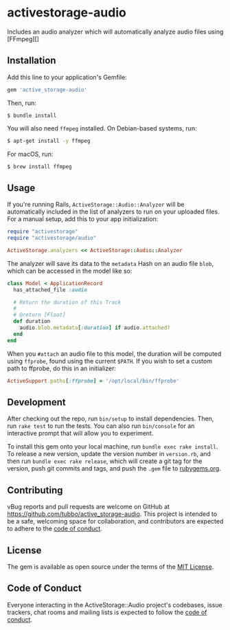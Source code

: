 # activestorage-audio

Includes an audio analyzer which will automatically analyze audio files
using [FFmpeg][]

## Installation

Add this line to your application's Gemfile:

```ruby
gem 'active_storage-audio'
```

Then, run:

    $ bundle install

You will also need `ffmpeg` installed. On Debian-based systems, run:

```bash
$ apt-get install -y ffmpeg
```

For macOS, run:

```bash
$ brew install ffmpeg
```

## Usage

If you're running Rails, `ActiveStorage::Audio::Analyzer` will be
automatically included in the list of analyzers to run on your uploaded
files. For a manual setup, add this to your app initialization:

```ruby
require "activestorage"
require "activestorage/audio"

ActiveStorage.analyzers << ActiveStorage::Audio::Analyzer
```

The analyzer will save its data to the `metadata` Hash on an audio file
`blob`, which can be accessed in the model like so:

```ruby
class Model < ApplicationRecord
  has_attached_file :audio

  # Return the duration of this Track
  #
  # @return [Float]
  def duration
    audio.blob.metadata[:duration] if audio.attached?
  end
end
```

When you `#attach` an audio file to this model, the duration will be
computed using `ffprobe`, found using the current `$PATH`. If you wish
to set a custom path to ffprobe, do this in an initializer:

```ruby
ActiveSupport.paths[:ffprobe] = '/opt/local/bin/ffprobe'
```

## Development

After checking out the repo, run `bin/setup` to install dependencies.
Then, run `rake test` to run the tests. You can also run `bin/console`
for an interactive prompt that will allow you to experiment.

To install this gem onto your local machine, run `bundle exec rake
install`. To release a new version, update the version number in
`version.rb`, and then run `bundle exec rake release`, which will create
a git tag for the version, push git commits and tags, and push the
`.gem` file to [rubygems.org](https://rubygems.org).

## Contributing

vBug reports and pull requests are welcome on GitHub at
https://github.com/tubbo/active_storage-audio. This project is intended
to be a safe, welcoming space for collaboration, and contributors are
expected to adhere to the [code of
conduct](https://github.com/tubbo/active_storage-audio/blob/master/CODE_OF_CONDUCT.md).

## License

The gem is available as open source under the terms of the [MIT
License](https://opensource.org/licenses/MIT).

## Code of Conduct

Everyone interacting in the ActiveStorage::Audio project's codebases,
issue trackers, chat rooms and mailing lists is expected to follow the
[code of
conduct](https://github.com/tubbo/active_storage-audio/blob/master/CODE_OF_CONDUCT.md).
